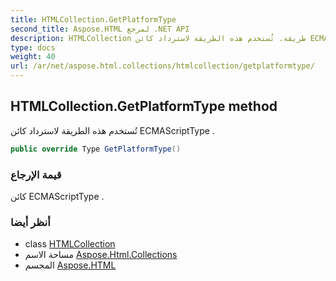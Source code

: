 ```yaml
---
title: HTMLCollection.GetPlatformType
second_title: Aspose.HTML لمرجع .NET API
description: HTMLCollection طريقة. تُستخدم هذه الطريقة لاسترداد كائن ECMAScriptType .
type: docs
weight: 40
url: /ar/net/aspose.html.collections/htmlcollection/getplatformtype/
---
```

## HTMLCollection.GetPlatformType method

تُستخدم هذه الطريقة لاسترداد كائن ECMAScriptType .

```csharp
public override Type GetPlatformType()
```

### قيمة الإرجاع

كائن ECMAScriptType .

### أنظر أيضا

* class [HTMLCollection](../)
* مساحة الاسم [Aspose.Html.Collections](../../htmlcollection/)
* المجسم [Aspose.HTML](../../../)


